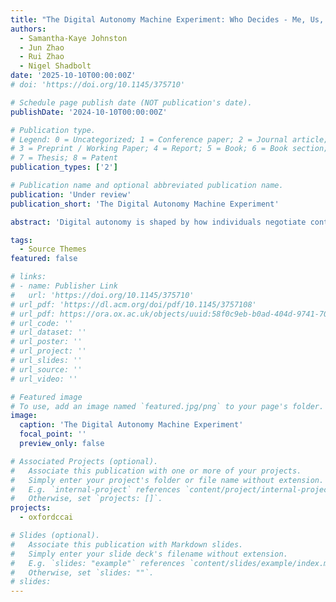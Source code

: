 ```yaml
---
title: "The Digital Autonomy Machine Experiment: Who Decides - Me, Us, or the Machine?"
authors:
  - Samantha-Kaye Johnston
  - Jun Zhao
  - Rui Zhao
  - Nigel Shadbolt
date: '2025-10-10T00:00:00Z'
# doi: 'https://doi.org/10.1145/375710'

# Schedule page publish date (NOT publication's date).
publishDate: '2024-10-10T00:00:00Z'

# Publication type.
# Legend: 0 = Uncategorized; 1 = Conference paper; 2 = Journal article;
# 3 = Preprint / Working Paper; 4 = Report; 5 = Book; 6 = Book section;
# 7 = Thesis; 8 = Patent
publication_types: ['2']

# Publication name and optional abbreviated publication name.
publication: 'Under review'
publication_short: 'The Digital Autonomy Machine Experiment'

abstract: 'Digital autonomy is shaped by how individuals negotiate control, whether to govern their personal data themselves or entrust that authority to collective bodies or automated systems. As automated decision-making systems increasingly mediate personal data governance, questions arise about how individuals perceive and navigate these shifting power structures. While much of the debate has centred on technical infrastructures, ultimately, there has been limited understanding of how individuals value these systems and how they would prefer to entrust their data to these systems. The Digital Autonomy Machine Experiment contributes to this broader conversation by investigating how people dynamically recalibrate their autonomy preferences related to managing personal data. Our findings indicate that autonomy is not only internal but also can be influenced by the recalibration of an individual’s moral economy in ethically complex, socially significant digital contexts.'

tags:
  - Source Themes
featured: false

# links:
# - name: Publisher Link
#   url: 'https://doi.org/10.1145/375710'
# url_pdf: 'https://dl.acm.org/doi/pdf/10.1145/3757108'
# url_pdf: https://ora.ox.ac.uk/objects/uuid:58f0c9eb-b0ad-404d-9741-70d553f011f2/download_file?file_format=application%2Fpdf&safe_filename=Wang_et_al_2022_dont_make_assumptions.pdf&type_of_work=Conference+item
# url_code: ''
# url_dataset: ''
# url_poster: ''
# url_project: ''
# url_slides: ''
# url_source: ''
# url_video: ''

# Featured image
# To use, add an image named `featured.jpg/png` to your page's folder.
image:
  caption: 'The Digital Autonomy Machine Experiment'
  focal_point: ''
  preview_only: false

# Associated Projects (optional).
#   Associate this publication with one or more of your projects.
#   Simply enter your project's folder or file name without extension.
#   E.g. `internal-project` references `content/project/internal-project/index.md`.
#   Otherwise, set `projects: []`.
projects:
  - oxfordccai

# Slides (optional).
#   Associate this publication with Markdown slides.
#   Simply enter your slide deck's filename without extension.
#   E.g. `slides: "example"` references `content/slides/example/index.md`.
#   Otherwise, set `slides: ""`.
# slides:
---
```


<!-- {{% callout note %}}
Click the _Cite_ button above to demo the feature to enable visitors to import publication metadata into their reference management software.
{{% /callout %}}
 -->
<!-- Supplementary notes can be added here, including [code and math](https://wowchemy.com/docs/content/writing-markdown-latex/).
 -->
